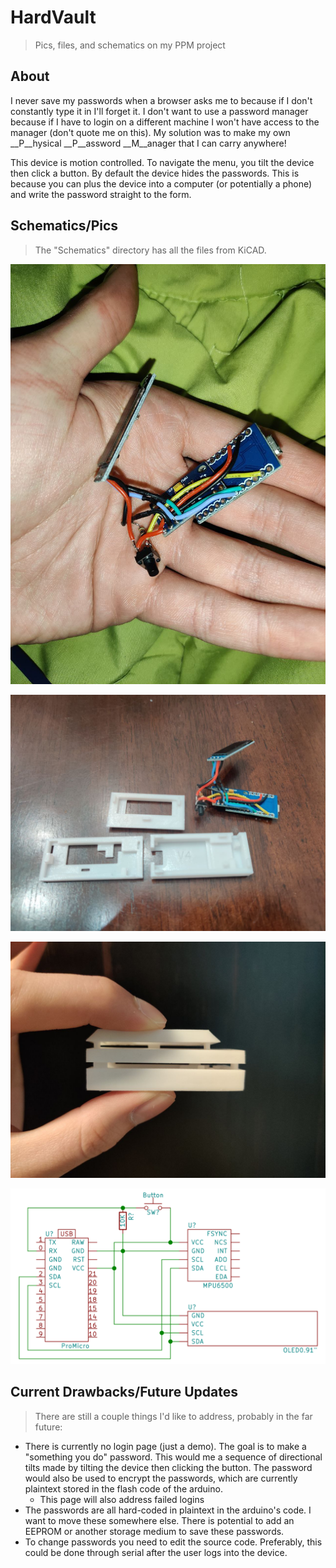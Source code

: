 # HardVault
> Pics, files, and schematics on my PPM project

## About
I never save my passwords when a browser asks me to because if I don't constantly type it in I'll forget it. I don't want to use a password manager because if I have to login on a different machine I won't have access to the manager (don't quote me on this). My solution was to make my own __P__hysical __P__assword __M__anager that I can carry anywhere!

This device is motion controlled. To navigate the menu, you tilt the device then click a button. By default the device hides the passwords. This is because you can plus the device into a computer (or potentially a phone) and write the password straight to the form.



## Schematics/Pics
> The "Schematics" directory has all the files from KiCAD.

![ppm guts](https://github.com/owenCocjin/HardVault/blob/master/Pics/hardware.jpg "PPM Hardware")

![ppm everything](https://github.com/owenCocjin/HardVault/blob/master/Pics/disassembled.jpg "PPM disassembled")

![ppm shell](https://github.com/owenCocjin/HardVault/blob/master/Pics/case_layered.jpg)

![ppm schematic](https://github.com/owenCocjin/HardVault/blob/master/Pics/ppm_schematic.png "Circuit Schematic")

## Current Drawbacks/Future Updates
> There are still a couple things I'd like to address, probably in the far future:
- There is currently no login page (just a demo). The goal is to make a "something you do" password. This would me a sequence of directional tilts made by tilting the device then clicking the button. The password would also be used to encrypt the passwords, which are currently plaintext stored in the flash code of the arduino.
	- This page will also address failed logins
- The passwords are all hard-coded in plaintext in the arduino's code. I want to move these somewhere else. There is potential to add an EEPROM or another storage medium to save these passwords.
- To change passwords you need to edit the source code. Preferably, this could be done through serial after the user logs into the device.
